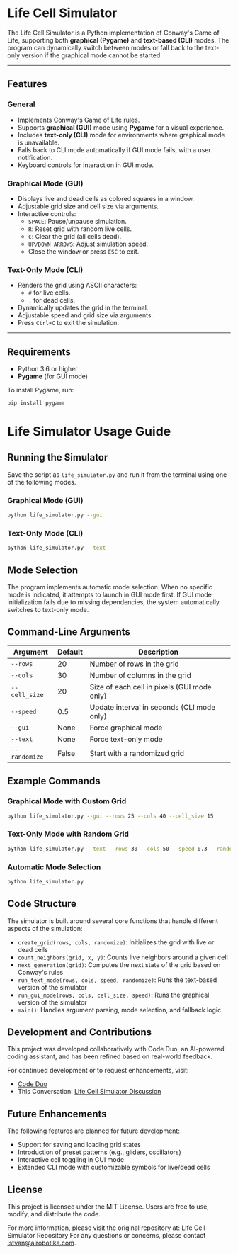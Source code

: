 # Life Cell Simulator

The Life Cell Simulator is a Python implementation of Conway's Game of Life, supporting both **graphical (Pygame)** and **text-based (CLI)** modes. The program can dynamically switch between modes or fall back to the text-only version if the graphical mode cannot be started.

---

## Features

### General
- Implements Conway's Game of Life rules.
- Supports **graphical (GUI)** mode using **Pygame** for a visual experience.
- Includes **text-only (CLI)** mode for environments where graphical mode is unavailable.
- Falls back to CLI mode automatically if GUI mode fails, with a user notification.
- Keyboard controls for interaction in GUI mode.

### Graphical Mode (GUI)
- Displays live and dead cells as colored squares in a window.
- Adjustable grid size and cell size via arguments.
- Interactive controls:
  - `SPACE`: Pause/unpause simulation.
  - `R`: Reset grid with random live cells.
  - `C`: Clear the grid (all cells dead).
  - `UP/DOWN ARROWS`: Adjust simulation speed.
  - Close the window or press `ESC` to exit.

### Text-Only Mode (CLI)
- Renders the grid using ASCII characters:
  - `#` for live cells.
  - `.` for dead cells.
- Dynamically updates the grid in the terminal.
- Adjustable speed and grid size via arguments.
- Press `Ctrl+C` to exit the simulation.

---

## Requirements

- Python 3.6 or higher
- **Pygame** (for GUI mode)

To install Pygame, run:
```bash
pip install pygame
```

# Life Simulator Usage Guide

## Running the Simulator

Save the script as `life_simulator.py` and run it from the terminal using one of the following modes.

### Graphical Mode (GUI)
```bash
python life_simulator.py --gui
```

### Text-Only Mode (CLI)
```bash
python life_simulator.py --text
```

## Mode Selection

The program implements automatic mode selection. When no specific mode is indicated, it attempts to launch in GUI mode first. If GUI mode initialization fails due to missing dependencies, the system automatically switches to text-only mode.

## Command-Line Arguments

| Argument | Default | Description |
|----------|---------|-------------|
| `--rows` | 20 | Number of rows in the grid |
| `--cols` | 30 | Number of columns in the grid |
| `--cell_size` | 20 | Size of each cell in pixels (GUI mode only) |
| `--speed` | 0.5 | Update interval in seconds (CLI mode only) |
| `--gui` | None | Force graphical mode |
| `--text` | None | Force text-only mode |
| `--randomize` | False | Start with a randomized grid |

## Example Commands

### Graphical Mode with Custom Grid
```bash
python life_simulator.py --gui --rows 25 --cols 40 --cell_size 15
```

### Text-Only Mode with Random Grid
```bash
python life_simulator.py --text --rows 30 --cols 50 --speed 0.3 --randomize
```

### Automatic Mode Selection
```bash
python life_simulator.py
```

## Code Structure

The simulator is built around several core functions that handle different aspects of the simulation:

* `create_grid(rows, cols, randomize)`: Initializes the grid with live or dead cells
* `count_neighbors(grid, x, y)`: Counts live neighbors around a given cell
* `next_generation(grid)`: Computes the next state of the grid based on Conway's rules
* `run_text_mode(rows, cols, speed, randomize)`: Runs the text-based version of the simulator
* `run_gui_mode(rows, cols, cell_size, speed)`: Runs the graphical version of the simulator
* `main()`: Handles argument parsing, mode selection, and fallback logic

## Development and Contributions

This project was developed collaboratively with Code Duo, an AI-powered coding assistant, and has been refined based on real-world feedback.

For continued development or to request enhancements, visit:
* [Code Duo](https://chat.openai.com/g/g-RRSEH8DSf-code-duo)
* This Conversation: [Life Cell Simulator Discussion](https://chatgpt.com/share/6761b2f1-6dc8-8011-9801-0b2ac1527973)

## Future Enhancements

The following features are planned for future development:

* Support for saving and loading grid states
* Introduction of preset patterns (e.g., gliders, oscillators)
* Interactive cell toggling in GUI mode
* Extended CLI mode with customizable symbols for live/dead cells

## License

This project is licensed under the MIT License. Users are free to use, modify, and distribute the code.

For more information, please visit the original repository at: Life Cell Simulator Repository
For any questions or concerns, please contact istvan@airobotika.com.
